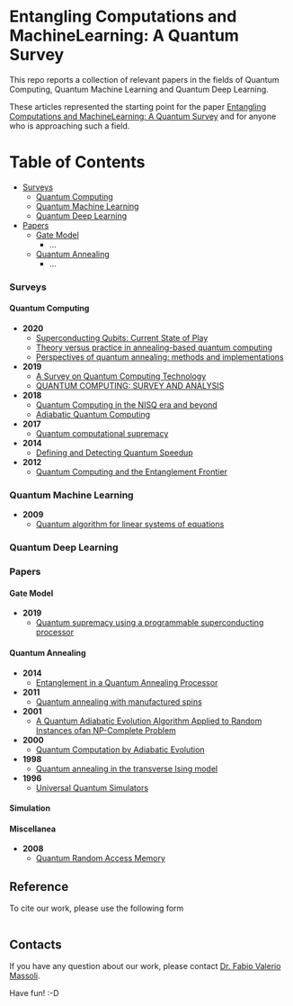 # Entangling Computations and MachineLearning: A Quantum Survey
This repo reports a collection of relevant papers in the fields of Quantum Computing, Quantum Machine Learning and Quantum Deep Learning.

These articles represented the starting point for the paper [Entangling Computations and MachineLearning: A Quantum Survey](http://...) and for anyone who is approaching such a field.




# Table of Contents

* [Surveys](#Surveys)
  * [Quantum Computing](#Quantum-Computing)
  * [Quantum Machine Learning](#Quantum-Machine-Learning)
  * [Quantum Deep Learning](#Quantum-Deep-Learning)
* [Papers](#Papers)
  * [Gate Model](#Gate-Model)
    * ...
  * [Quantum Annealing](#Quantum-Annealing)
    * ...


### Surveys
#### Quantum Computing
* **2020**
  * [Superconducting Qubits: Current State of Play](https://www.annualreviews.org/doi/pdf/10.1146/annurev-conmatphys-031119-050605) 
  * [Theory versus practice in annealing-based quantum computing](https://www.sciencedirect.com/science/article/abs/pii/S0304397520300529)
  * [Perspectives of quantum annealing: methods and implementations](https://iopscience.iop.org/article/10.1088/1361-6633/ab85b8)
* **2019**
  * [A Survey on Quantum Computing Technology](https://www.sciencedirect.com/science/article/abs/pii/S1574013718301709)
  * [QUANTUM COMPUTING: SURVEY AND ANALYSIS](https://link.springer.com/content/pdf/10.1007/s10559-019-00107-w.pdf)
* **2018**
  * [Quantum Computing in the NISQ era and beyond](https://quantum-journal.org/papers/q-2018-08-06-79/pdf/)
  * [Adiabatic Quantum Computing](https://arxiv.org/pdf/1611.04471.pdf)
* **2017**
  * [Quantum computational supremacy](https://www.nature.com/articles/nature23458.pdf)  
* **2014**
  * [Defining and Detecting Quantum Speedup](https://arxiv.org/pdf/1401.2910.pdf)
* **2012**
  * [Quantum Computing and the Entanglement Frontier](https://arxiv.org/pdf/1203.5813.pdf)

### Quantum Machine Learning
* **2009**
  * [Quantum algorithm for linear systems of equations](https://journals.aps.org/prl/abstract/10.1103/PhysRevLett.103.150502) 
### Quantum Deep Learning


### Papers
#### Gate Model
* **2019**
  * [Quantum supremacy using a programmable superconducting processor](https://www.nature.com/articles/s41586-019-1666-5)
#### Quantum Annealing
* **2014**
  * [Entanglement in a Quantum Annealing Processor](https://journals.aps.org/prx/abstract/10.1103/PhysRevX.4.021041) 
* **2011**
  * [Quantum annealing with manufactured spins](https://www.nature.com/articles/nature10012.pdf) 
* **2001**
  * [A Quantum Adiabatic Evolution Algorithm Applied to Random Instances ofan NP-Complete Problem](https://arxiv.org/pdf/quant-ph/0104129.pdf)  
* **2000**
  * [Quantum Computation by Adiabatic Evolution](https://arxiv.org/pdf/quant-ph/0001106.pdf)
* **1998** 
  * [Quantum annealing in the transverse Ising model](https://journals.aps.org/pre/abstract/10.1103/PhysRevE.58.5355)
* **1996**
  * [Universal Quantum Simulators](https://science.sciencemag.org/content/273/5278/1073)  
#### Simulation
#### Miscellanea
* **2008**
  * [Quantum Random Access Memory](https://journals.aps.org/prl/abstract/10.1103/PhysRevLett.100.160501)


## Reference
To cite our work, please use the following form

```

```

## Contacts
If you have any question about our work, please contact [Dr. Fabio Valerio Massoli](mailto:fabio.massoli@isti.cnr.it). 

Have fun! :-D

